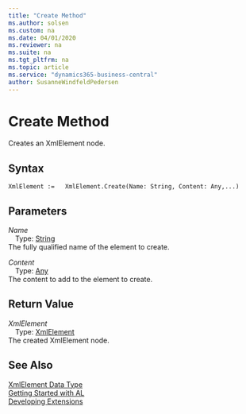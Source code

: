 ```yaml
---
title: "Create Method"
ms.author: solsen
ms.custom: na
ms.date: 04/01/2020
ms.reviewer: na
ms.suite: na
ms.tgt_pltfrm: na
ms.topic: article
ms.service: "dynamics365-business-central"
author: SusanneWindfeldPedersen
---
```

[//]: # (START>DO_NOT_EDIT)
[//]: # (IMPORTANT:Do not edit any of the content between here and the END>DO_NOT_EDIT.)
[//]: # (Any modifications should be made in the .xml files in the ModernDev repo.)
# Create Method
Creates an XmlElement node.


## Syntax
```
XmlElement :=   XmlElement.Create(Name: String, Content: Any,...)
```
## Parameters
*Name*  
&emsp;Type: [String](../string/string-data-type.md)  
The fully qualified name of the element to create.
        
*Content*  
&emsp;Type: [Any](../any/any-data-type.md)  
The content to add to the element to create.  


## Return Value
*XmlElement*  
&emsp;Type: [XmlElement](xmlelement-data-type.md)  
The created XmlElement node.  


[//]: # (IMPORTANT: END>DO_NOT_EDIT)
## See Also
[XmlElement Data Type](xmlelement-data-type.md)  
[Getting Started with AL](../../devenv-get-started.md)  
[Developing Extensions](../../devenv-dev-overview.md)